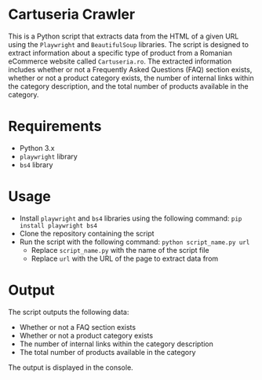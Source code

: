 

# Cartuseria Crawler
This is a Python script that extracts data from the HTML of a given URL using the `Playwright` and `BeautifulSoup` libraries. The script is designed to extract information about a specific type of product from a Romanian eCommerce website called `Cartuseria.ro`. The extracted information includes whether or not a Frequently Asked Questions (FAQ) section exists, whether or not a product category exists, the number of internal links within the category description, and the total number of products available in the category.

# Requirements
- Python 3.x
- `playwright` library
- `bs4` library

# Usage
- Install `playwright` and `bs4` libraries using the following command: `pip install playwright bs4`
- Clone the repository containing the script
- Run the script with the following command: `python script_name.py url`
  - Replace `script_name.py` with the name of the script file
  - Replace `url` with the URL of the page to extract data from

# Output
The script outputs the following data:
- Whether or not a FAQ section exists
- Whether or not a product category exists
- The number of internal links within the category description
- The total number of products available in the category

The output is displayed in the console.
